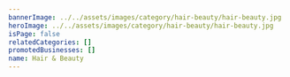 ```yaml
---
bannerImage: ../../assets/images/category/hair-beauty/hair-beauty.jpg
heroImage: ../../assets/images/category/hair-beauty/hair-beauty.jpg
isPage: false
relatedCategories: []
promotedBusinesses: []
name: Hair & Beauty
---
```

